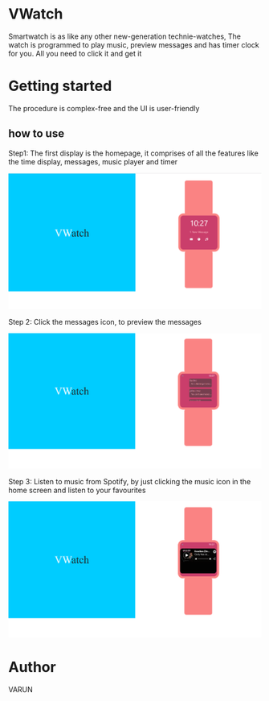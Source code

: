 # VWatch
  Smartwatch is as like any other new-generation technie-watches, The watch is programmed to play music, preview messages and has timer clock for you. All you need to click it and get it 
  
 # Getting started
   The procedure is complex-free and the UI is user-friendly
 ## how to use
   
Step1: The first display is the homepage, it comprises of all the features like the time display, messages, music player and timer

![Homepage](images/homepage.png)

Step 2: Click the messages icon, to preview the messages 

![Preview](images/preview.png)

Step 3: Listen to music from Spotify, by just clicking the music icon in the home screen and listen to your favourites


![Spotify](images/spotify.png)


# Author
 VARUN
